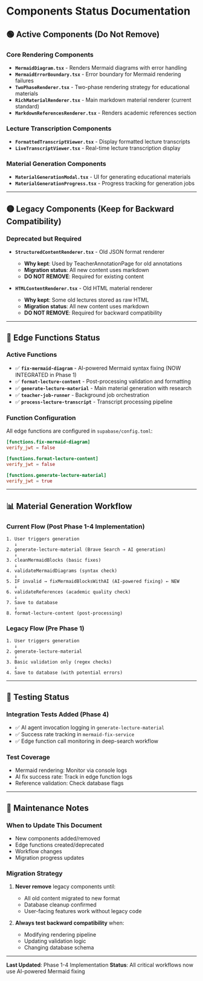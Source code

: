 # Components Status Documentation

## 🟢 Active Components (Do Not Remove)

### Core Rendering Components
- **`MermaidDiagram.tsx`** - Renders Mermaid diagrams with error handling
- **`MermaidErrorBoundary.tsx`** - Error boundary for Mermaid rendering failures
- **`TwoPhaseRenderer.tsx`** - Two-phase rendering strategy for educational materials
- **`RichMaterialRenderer.tsx`** - Main markdown material renderer (current standard)
- **`MarkdownReferencesRenderer.tsx`** - Renders academic references section

### Lecture Transcription Components
- **`FormattedTranscriptViewer.tsx`** - Display formatted lecture transcripts
- **`LiveTranscriptViewer.tsx`** - Real-time lecture transcription display

### Material Generation Components
- **`MaterialGenerationModal.tsx`** - UI for generating educational materials
- **`MaterialGenerationProgress.tsx`** - Progress tracking for generation jobs

---

## 🟡 Legacy Components (Keep for Backward Compatibility)

### Deprecated but Required
- **`StructuredContentRenderer.tsx`** - Old JSON format renderer
  - **Why kept**: Used by TeacherAnnotationPage for old annotations
  - **Migration status**: All new content uses markdown
  - **DO NOT REMOVE**: Required for existing content

- **`HTMLContentRenderer.tsx`** - Old HTML material renderer
  - **Why kept**: Some old lectures stored as raw HTML
  - **Migration status**: All new content uses markdown
  - **DO NOT REMOVE**: Required for backward compatibility

---

## 🔵 Edge Functions Status

### Active Functions
- ✅ **`fix-mermaid-diagram`** - AI-powered Mermaid syntax fixing (NOW INTEGRATED in Phase 1)
- ✅ **`format-lecture-content`** - Post-processing validation and formatting
- ✅ **`generate-lecture-material`** - Main material generation with research
- ✅ **`teacher-job-runner`** - Background job orchestration
- ✅ **`process-lecture-transcript`** - Transcript processing pipeline

### Function Configuration
All edge functions are configured in `supabase/config.toml`:
```toml
[functions.fix-mermaid-diagram]
verify_jwt = false

[functions.format-lecture-content]
verify_jwt = false

[functions.generate-lecture-material]
verify_jwt = true
```

---

## 📊 Material Generation Workflow

### Current Flow (Post Phase 1-4 Implementation)
```
1. User triggers generation
   ↓
2. generate-lecture-material (Brave Search → AI generation)
   ↓
3. cleanMermaidBlocks (basic fixes)
   ↓
4. validateMermaidDiagrams (syntax check)
   ↓
5. IF invalid → fixMermaidBlocksWithAI (AI-powered fixing) ← NEW
   ↓
6. validateReferences (academic quality check)
   ↓
7. Save to database
   ↓
8. format-lecture-content (post-processing)
```

### Legacy Flow (Pre Phase 1)
```
1. User triggers generation
   ↓
2. generate-lecture-material
   ↓
3. Basic validation only (regex checks)
   ↓
4. Save to database (with potential errors)
```

---

## 🧪 Testing Status

### Integration Tests Added (Phase 4)
- ✅ AI agent invocation logging in `generate-lecture-material`
- ✅ Success rate tracking in `mermaid-fix-service`
- ✅ Edge function call monitoring in deep-search workflow

### Test Coverage
- Mermaid rendering: Monitor via console logs
- AI fix success rate: Track in edge function logs
- Reference validation: Check database flags

---

## 📝 Maintenance Notes

### When to Update This Document
- New components added/removed
- Edge functions created/deprecated
- Workflow changes
- Migration progress updates

### Migration Strategy
1. **Never remove** legacy components until:
   - All old content migrated to new format
   - Database cleanup confirmed
   - User-facing features work without legacy code

2. **Always test backward compatibility** when:
   - Modifying rendering pipeline
   - Updating validation logic
   - Changing database schema

---

**Last Updated**: Phase 1-4 Implementation
**Status**: All critical workflows now use AI-powered Mermaid fixing
